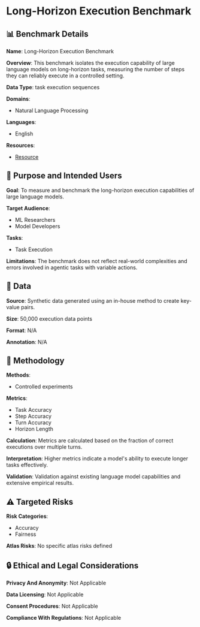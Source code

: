 # Long-Horizon Execution Benchmark

## 📊 Benchmark Details

**Name**: Long-Horizon Execution Benchmark

**Overview**: This benchmark isolates the execution capability of large language models on long-horizon tasks, measuring the number of steps they can reliably execute in a controlled setting.

**Data Type**: task execution sequences

**Domains**:
- Natural Language Processing

**Languages**:
- English

**Resources**:
- [Resource](https://arxiv.org/abs/2509.09677)

## 🎯 Purpose and Intended Users

**Goal**: To measure and benchmark the long-horizon execution capabilities of large language models.

**Target Audience**:
- ML Researchers
- Model Developers

**Tasks**:
- Task Execution

**Limitations**: The benchmark does not reflect real-world complexities and errors involved in agentic tasks with variable actions.

## 💾 Data

**Source**: Synthetic data generated using an in-house method to create key-value pairs.

**Size**: 50,000 execution data points

**Format**: N/A

**Annotation**: N/A

## 🔬 Methodology

**Methods**:
- Controlled experiments

**Metrics**:
- Task Accuracy
- Step Accuracy
- Turn Accuracy
- Horizon Length

**Calculation**: Metrics are calculated based on the fraction of correct executions over multiple turns.

**Interpretation**: Higher metrics indicate a model's ability to execute longer tasks effectively.

**Validation**: Validation against existing language model capabilities and extensive empirical results.

## ⚠️ Targeted Risks

**Risk Categories**:
- Accuracy
- Fairness

**Atlas Risks**:
No specific atlas risks defined

## 🔒 Ethical and Legal Considerations

**Privacy And Anonymity**: Not Applicable

**Data Licensing**: Not Applicable

**Consent Procedures**: Not Applicable

**Compliance With Regulations**: Not Applicable
